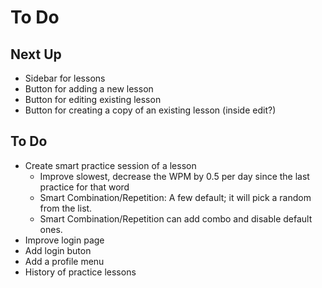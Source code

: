 # To Do

## Next Up

- Sidebar for lessons
- Button for adding a new lesson
- Button for editing existing lesson
- Button for creating a copy of an existing lesson (inside edit?)

## To Do

- Create smart practice session of a lesson
  - Improve slowest, decrease the WPM by 0.5 per day since the last practice for that word
  - Smart Combination/Repetition: A few default; it will pick a random from the list.
  - Smart Combination/Repetition can add combo and disable default ones.
- Improve login page
- Add login buton
- Add a profile menu
- History of practice lessons
